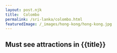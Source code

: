 ```yaml
---
layout: post.njk
title:  Colombo
permalink: /sri-lanka/colombo.html
featuredImage: /_images/hong-kong/hong-kong.jpg
---
```

## Must see attractions in {{title}}